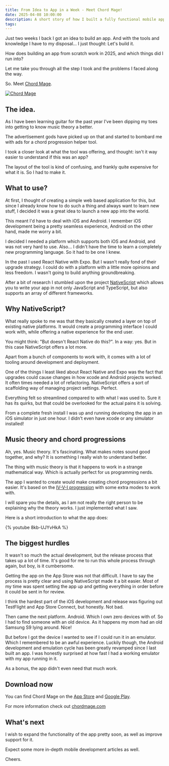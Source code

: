 ```yaml
---
title: From Idea to App in a Week - Meet Chord Mage!
date: 2025-04-08 10:00:00
description: A short story of how I built a fully functional mobile app in a week
tags:
---
```


Just two weeks I back I got an idea to build an app. And with the tools and knowledge I have to my disposal... I just thought: Let's build it.

How does building an app from scratch work in 2025, and which things did I run into?

Let me take you through all the step I took and the problems I faced along the way.

So. Meet [Chord Mage](https://chordmage.com).

[![Chord Mage](intro-image.webp)](https://chordmage.com)

## The idea.

As I have been learning guitar for the past year I've been dipping my toes into getting to know music theory a better.

The advertisement gods have picked up on that and started to bombard me with ads for a chord progression helper tool.

I took a closer look at what the tool was offering, and thought: isn't it way easier to understand if this was an app?

The layout of the tool is kind of confusing, and frankly quite expensive for what it is. So I had to make it.

## What to use?

At first, I thought of creating a simple web based application for this, but since I already know how to do such a thing and always want to learn new stuff, I decided it was a great idea to launch a new app into the world.

This meant I'd have to deal with iOS and Android. I remember iOS development being a pretty seamless experience, Android on the other hand, made me worry a bit.

I decided I needed a platform which supports both iOS and Android, and was not very hard to use. Also... I didn't have the time to learn a completely new programming language. So it had to be one I knew.

In the past I used React Native with Expo. But I wasn't really fond of their upgrade strategy. I could do with a platform with a little more opinions and less freedom. I wasn't going to build anything groundbreaking.

After a bit of research I stumbled upon the project [NativeScript](https://nativescript.org/) which allows you to write your app in not only JavaScript and TypeScript, but also supports an array of different frameworks.

## Why NativeScript?

What really spoke to me was that they basically created a layer on top of existing native platforms. It would create a programming interface I could work with, while offering a native experience for the end user.

You might think: "But doesn't React Native do this?". In a way: yes. But in this case NativeScript offers a lot more.

Apart from a bunch of components to work with, it comes with a lot of tooling around development and deployment. 

One of the things I least liked about React Native and Expo was the fact that upgrades could cause changes in how xcode and Android projects worked. It often times needed a lot of refactoring. NativeScript offers a sort of scaffolding way of managing project settings. Perfect.

Everything felt so streamlined compared to with what I was used to. Sure it has its quirks, but that could be overlooked for the actual pains it is solving.

From a complete fresh install I was up and running developing the app in an iOS simulator in just one hour. I didn't even have xcode or any simulator installed!

## Music theory and chord progressions

Ah, yes. Music theory. It's fascinating. What makes notes sound good together, and why? It is something I really wish to understand better.

The thing with music theory is that it happens to work in a strange mathematical way. Which is actually perfect for us programming nerds.

The app I wanted to create would make creating chord progressions a bit easier. It's based on the [IV-V-I progression](https://en.wikipedia.org/wiki/I%E2%80%93IV%E2%80%93V%E2%80%93I) with some extra modes to work with.

I will spare you the details, as I am not really the right person to be explaining why the theory works. I just implemented what I saw.

Here is a short introduction to what the app does:

{% youtube 8kb-UJYvHkA %}

## The biggest hurdles

It wasn't so much the actual development, but the release process that takes up a lot of time. It's good for me to run this whole process through again, but boy, is it cumbersome.

Getting the app on the App Store was not that difficult. I have to say the process is pretty clear and using NativeScript made it a bit easier. Most of my time was spent setting the app up and getting everything in order before it could be sent in for review.

I think the hardest part of the iOS development and release was figuring out TestFlight and App Store Connect, but honestly. Not bad.

Then came the next platform. Android. Which I own zero devices with of. So I had to find someone with an old device. As it happens my mom had an old Samsung S9 lying around. Nice!

But before I got the device I wanted to see if I could run it in an emulator. Which I remembered to be an awful experience. Luckily though, the Android development and emulation cycle has been greatly revamped since I last built an app. I was honestly surprised at how fast I had a working emulator with my app running in it.

As a bonus, the app didn't even need that much work.

## Download now

You can find Chord Mage on the [App Store](https://apps.apple.com/us/app/chordmage/id6743616312?platform=iphone) and [Google Play](https://play.google.com/store/apps/details?id=com.theclevernode.chordmage).

For more information check out [chordmage.com](https://chordmage.com)

## What's next

I wish to expand the functionality of the app pretty soon, as well as improve support for it.

Expect some more in-depth mobile development articles as well.

Cheers.
